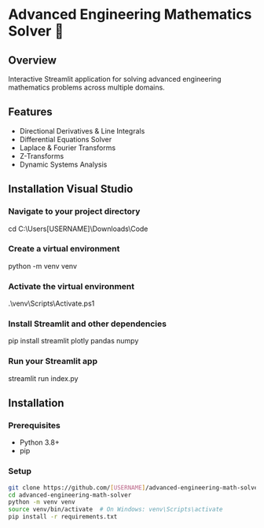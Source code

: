 # Advanced Engineering Mathematics Solver 🧮

## Overview
Interactive Streamlit application for solving advanced engineering mathematics problems across multiple domains.

## Features
- Directional Derivatives & Line Integrals
- Differential Equations Solver
- Laplace & Fourier Transforms
- Z-Transforms
- Dynamic Systems Analysis

## Installation Visual Studio
### Navigate to your project directory
cd C:\Users\[USERNAME]\Downloads\Code

### Create a virtual environment
python -m venv venv

### Activate the virtual environment
.\venv\Scripts\Activate.ps1

### Install Streamlit and other dependencies
pip install streamlit plotly pandas numpy

### Run your Streamlit app
streamlit run index.py

## Installation
### Prerequisites
- Python 3.8+
- pip

### Setup
```bash
git clone https://github.com/[USERNAME]/advanced-engineering-math-solver.git
cd advanced-engineering-math-solver
python -m venv venv
source venv/bin/activate  # On Windows: venv\Scripts\activate
pip install -r requirements.txt
